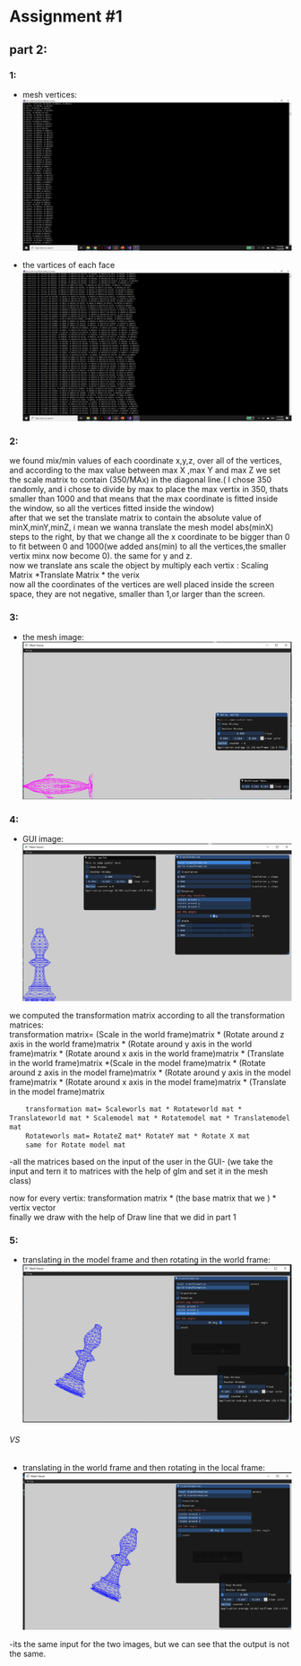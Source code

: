 # Assignment #1
## part 2:
### 1:

* mesh vertices:	
![printvarts Image](https://github.com/fidaashkeer/computer-graphics-project/blob/main/images/printvarts.png)

* the vartices of each face		
![printfaces Image](https://github.com/fidaashkeer/computer-graphics-project/blob/main/images/printfaces.png)


### 2:
we found mix/min values of each coordinate x,y,z, over all of the vertices, and according to the max value between max X ,max Y and max Z we set the scale matrix to contain (350/MAx) in the diagonal line.( I chose 350 randomly, and i chose to divide by max to place the max vertix in 350, thats smaller than 1000 and that means that the max coordinate is fitted inside the window, so all the vertices fitted inside the window)	
after that we set the translate matrix to contain the absolute value of minX,minY,minZ, i mean we wanna translate the mesh model abs(minX) steps to the right, by that we change all the x coordinate to be bigger than 0 to fit between 0 and 1000(we added ans(min) to all the vertices,the smaller vertix minx now become 0).
the same for y and z.	
now we  translate ans scale the object by multiply each vertix : 
Scaling Matrix *Translate Matrix * the verix 	
now  all the coordinates of the vertices are well placed inside the screen space, they are not negative, smaller than 1,or larger than the screen.

### 3:
* the mesh image:	
![mesh2.3](https://github.com/fidaashkeer/computer-graphics-project/blob/main/images/mesh2.3.png)	


### 4: 
* GUI image:	
![GUI Image](https://github.com/fidaashkeer/computer-graphics-project/blob/main/images/GUI%20image.png)

we computed the transformation matrix according to all the transformation matrices:		
transformation matrix= (Scale in the world frame)matrix * (Rotate around z axis in the world frame)matrix *  (Rotate around y axis in the world frame)matrix * (Rotate around x axis in the world frame)matrix * (Translate in the world frame)matrix *(Scale in the model frame)matrix * (Rotate around z axis in the model frame)matrix *  (Rotate around y axis in the model frame)matrix * (Rotate around x axis in the model frame)matrix * (Translate in the model frame)matrix

		transformation mat= Scaleworls mat * Rotateworld mat * Translateworld mat * Scalemodel mat * Rotatemodel mat * Translatemodel mat
        Rotateworls mat= RotateZ mat* RotateY mat * Rotate X mat 
        same for Rotate model mat
   
   
   -all the matrices based on the input of the user in the GUI-	(we take the input and tern it to matrices with the help of glm and set it in the mesh class)
   
   now for every vertix:
   transformation matrix * (the base matrix that we ) * vertix vector	
   finally we draw with the help of Draw line that we did in part 1 	
   
### 5:
   * translating in the model frame and then rotating in the world frame:
   ![1img](https://github.com/fidaashkeer/computer-graphics-project/blob/main/images/1img.png)	
   
###### VS	
   * translating in the world frame and then rotating in the local frame:
   ![2img](https://github.com/fidaashkeer/computer-graphics-project/blob/main/images/2img.png)
   
   
   -its the same input for the two images, but we can see that the output is not the same.